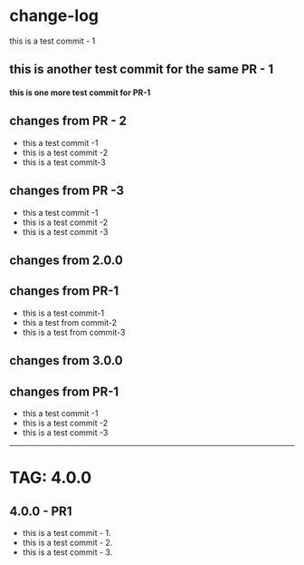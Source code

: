 # change-log 
this is a test commit - 1
## this is another test commit for the same PR - 1
#### this is one more test commit for PR-1


## changes from PR - 2
- this a test commit -1
- this is a test commit -2
- this is a test commit-3

## changes from PR -3 
- this a test commit -1
- this is a test commit -2
- this is a test commit -3

## changes from 2.0.0
## changes from PR-1
- this is a test commit-1
- this a test from commit-2
- this is a test from commit-3

  
## changes from 3.0.0

## changes from PR-1
- this a test commit -1
- this is a test commit -2
- this is a test commit -3
---------------------------------------------------------------------------------------------------------------------------------------------------------------------------------------------------------------
# TAG: 4.0.0
## 4.0.0 - PR1
- this is a test commit - 1.
-  this is a test commit - 2.
-  this is a test commit - 3.
